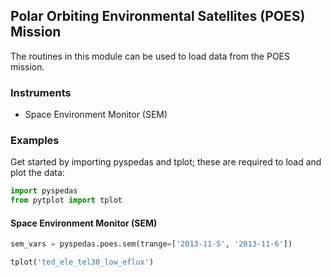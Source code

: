 
## Polar Orbiting Environmental Satellites (POES) Mission
The routines in this module can be used to load data from the POES mission. 

### Instruments
- Space Environment Monitor (SEM)

### Examples
Get started by importing pyspedas and tplot; these are required to load and plot the data:

```python
import pyspedas
from pytplot import tplot
```

#### Space Environment Monitor (SEM)

```python
sem_vars = pyspedas.poes.sem(trange=['2013-11-5', '2013-11-6'])

tplot('ted_ele_tel30_low_eflux')
```

